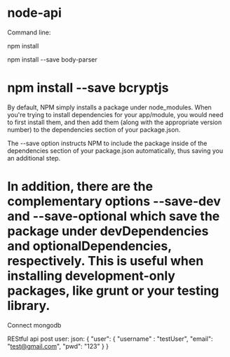 # node-api

Command line: 

npm install

npm install --save body-parser

npm install --save bcryptjs
==========================================================================================================================================
By default, NPM simply installs a package under node_modules. When you're trying to install dependencies for your app/module, you would need to first install them, and then add them (along with the appropriate version number) to the dependencies section of your package.json.

The --save option instructs NPM to include the package inside of the dependencies section of your package.json automatically, thus saving you an additional step.

In addition, there are the complementary options --save-dev and --save-optional which save the package under devDependencies and optionalDependencies, respectively. This is useful when installing development-only packages, like grunt or your testing library.
===========================================================================================================================================

Connect mongodb

REStful api post user:
json:
{
	"user": {
		"username" : "testUser",
		"email": "test@gmail.com",
		"pwd": "123"
	}
}

